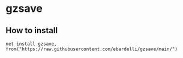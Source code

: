 # gzsave

## How to install

```net install gzsave, from("https://raw.githubusercontent.com/ebardelli/gzsave/main/")```
